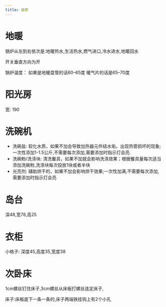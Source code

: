 ```yaml
---
title: 装修
---
```


# 地暖

锅炉从左到右依次是:地暖热水,生活热水,燃气进口,冷水进水,地暖回水

开关垂直方向为开

锅炉温度： 如果是地暖盘管的话60–65度        暖气片的话是65–70度

# 阳光房

宽: 190

# 洗碗机

- 洗碗盐: 软化水质，如果不加会导致加热器元件结水垢，出现热管损坏的现象;一次性添加1-1.5公斤,不需要每次添加,需要添加时指示灯会亮.
- 洗碗粉/洗涤块: 清洗餐具，如果不加就会影响洗涤效果；根据餐具量每次适当添加洗碗粉,洗涤块每次投放1块或者半块
- 光亮剂: 辅助烘干的，如果不加会影响烘干效果;一次性加满,不需要每次添加,需要添加时指示灯会亮

# 岛台

深48,宽78,高25

# 衣柜

小格子: 深度45,高度35,宽度38


# 次卧床

1cm螺丝钉住床子,3cm螺丝从床板打螺丝连定床子,

床子:床板底下一条一条的,床子两端铁挂钩上有2个小孔

